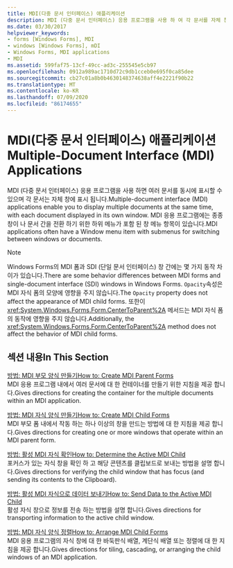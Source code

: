 ```yaml
---
title: MDI(다중 문서 인터페이스) 애플리케이션
description: MDI (다중 문서 인터페이스) 응용 프로그램을 사용 하 여 각 문서를 자체 창에 표시 하는 여러 문서를 동시에 표시 하 Windows Forms는 방법에 대해 알아봅니다.
ms.date: 03/30/2017
helpviewer_keywords:
- forms [Windows Forms], MDI
- windows [Windows Forms], mDI
- Windows Forms, MDI applications
- MDI
ms.assetid: 599faf75-13cf-49cc-ad3c-255545e5cb97
ms.openlocfilehash: 0912a989ac1710d72c9db1cceb0e695f0ca85dee
ms.sourcegitcommit: cb27c01a8b0b4630148374638aff4e2221f90b22
ms.translationtype: MT
ms.contentlocale: ko-KR
ms.lasthandoff: 07/09/2020
ms.locfileid: "86174655"
---
```

# <a name="multiple-document-interface-mdi-applications"></a><span data-ttu-id="6803d-103">MDI(다중 문서 인터페이스) 애플리케이션</span><span class="sxs-lookup"><span data-stu-id="6803d-103">Multiple-Document Interface (MDI) Applications</span></span>
<span data-ttu-id="6803d-104">MDI (다중 문서 인터페이스) 응용 프로그램을 사용 하면 여러 문서를 동시에 표시할 수 있으며 각 문서는 자체 창에 표시 됩니다.</span><span class="sxs-lookup"><span data-stu-id="6803d-104">Multiple-document interface (MDI) applications enable you to display multiple documents at the same time, with each document displayed in its own window.</span></span> <span data-ttu-id="6803d-105">MDI 응용 프로그램에는 종종 창이 나 문서 간을 전환 하기 위한 하위 메뉴가 포함 된 창 메뉴 항목이 있습니다.</span><span class="sxs-lookup"><span data-stu-id="6803d-105">MDI applications often have a Window menu item with submenus for switching between windows or documents.</span></span>  
  
> [!NOTE]
> <span data-ttu-id="6803d-106">Windows Forms의 MDI 폼과 SDI (단일 문서 인터페이스) 창 간에는 몇 가지 동작 차이가 있습니다.</span><span class="sxs-lookup"><span data-stu-id="6803d-106">There are some behavior differences between MDI forms and single-document interface (SDI) windows in Windows Forms.</span></span> <span data-ttu-id="6803d-107">`Opacity`속성은 MDI 자식 폼의 모양에 영향을 주지 않습니다.</span><span class="sxs-lookup"><span data-stu-id="6803d-107">The `Opacity` property does not affect the appearance of MDI child forms.</span></span> <span data-ttu-id="6803d-108">또한이 <xref:System.Windows.Forms.Form.CenterToParent%2A> 메서드는 MDI 자식 폼의 동작에 영향을 주지 않습니다.</span><span class="sxs-lookup"><span data-stu-id="6803d-108">Additionally, the <xref:System.Windows.Forms.Form.CenterToParent%2A> method does not affect the behavior of MDI child forms.</span></span>  
  
## <a name="in-this-section"></a><span data-ttu-id="6803d-109">섹션 내용</span><span class="sxs-lookup"><span data-stu-id="6803d-109">In This Section</span></span>  
 [<span data-ttu-id="6803d-110">방법: MDI 부모 양식 만들기</span><span class="sxs-lookup"><span data-stu-id="6803d-110">How to: Create MDI Parent Forms</span></span>](how-to-create-mdi-parent-forms.md)  
 <span data-ttu-id="6803d-111">MDI 응용 프로그램 내에서 여러 문서에 대 한 컨테이너를 만들기 위한 지침을 제공 합니다.</span><span class="sxs-lookup"><span data-stu-id="6803d-111">Gives directions for creating the container for the multiple documents within an MDI application.</span></span>  
  
 [<span data-ttu-id="6803d-112">방법: MDI 자식 양식 만들기</span><span class="sxs-lookup"><span data-stu-id="6803d-112">How to: Create MDI Child Forms</span></span>](how-to-create-mdi-child-forms.md)  
 <span data-ttu-id="6803d-113">MDI 부모 폼 내에서 작동 하는 하나 이상의 창을 만드는 방법에 대 한 지침을 제공 합니다.</span><span class="sxs-lookup"><span data-stu-id="6803d-113">Gives directions for creating one or more windows that operate within an MDI parent form.</span></span>  
  
 [<span data-ttu-id="6803d-114">방법: 활성 MDI 자식 확인</span><span class="sxs-lookup"><span data-stu-id="6803d-114">How to: Determine the Active MDI Child</span></span>](how-to-determine-the-active-mdi-child.md)  
 <span data-ttu-id="6803d-115">포커스가 있는 자식 창을 확인 하 고 해당 콘텐츠를 클립보드로 보내는 방법을 설명 합니다.</span><span class="sxs-lookup"><span data-stu-id="6803d-115">Gives directions for verifying the child window that has focus (and sending its contents to the Clipboard).</span></span>  
  
 [<span data-ttu-id="6803d-116">방법: 활성 MDI 자식으로 데이터 보내기</span><span class="sxs-lookup"><span data-stu-id="6803d-116">How to: Send Data to the Active MDI Child</span></span>](how-to-send-data-to-the-active-mdi-child.md)  
 <span data-ttu-id="6803d-117">활성 자식 창으로 정보를 전송 하는 방법을 설명 합니다.</span><span class="sxs-lookup"><span data-stu-id="6803d-117">Gives directions for transporting information to the active child window.</span></span>  
  
 [<span data-ttu-id="6803d-118">방법: MDI 자식 양식 정렬</span><span class="sxs-lookup"><span data-stu-id="6803d-118">How to: Arrange MDI Child Forms</span></span>](how-to-arrange-mdi-child-forms.md)  
 <span data-ttu-id="6803d-119">MDI 응용 프로그램의 자식 창에 대 한 바둑판식 배열, 계단식 배열 또는 정렬에 대 한 지침을 제공 합니다.</span><span class="sxs-lookup"><span data-stu-id="6803d-119">Gives directions for tiling, cascading, or arranging the child windows of an MDI application.</span></span>
